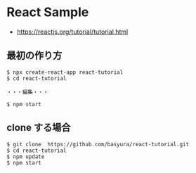 # React Sample

- https://reactjs.org/tutorial/tutorial.html

## 最初の作り方

```
$ npx create-react-app react-tutorial
$ cd react-tutorial

・・・編集・・・

$ npm start
```

## clone する場合

```
$ git clone  https://github.com/basyura/react-tutorial.git
$ cd react-tutorial
$ npm update
$ npm start
```
